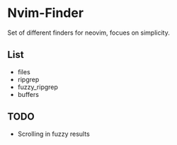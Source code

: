 # Nvim-Finder
Set of different finders for neovim, focues on simplicity.



## List
- files
- ripgrep 
- fuzzy_ripgrep
- buffers


## TODO
- Scrolling in fuzzy results
